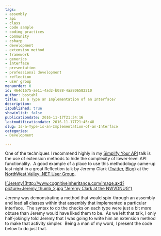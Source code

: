 ```yaml
---
tags:
- assembly
- api
- class
- code sample
- coding practices
- community
- csharp
- development
- extension method
- framework
- generics
- interface
- presentation
- professional development
- reflection
- user group
menuorder: 0
id: 464d1675-ae11-4ad2-b088-4aa806582210
author: bsstahl
title: Is a Type an Implementation of an Interface?
description: 
ispublished: true
showinlist: false
publicationdate: 2016-11-17T21:34:16
lastmodificationdate: 2016-11-17T21:45:48
slug: Is-a-Type-is-an-Implementation-of-an-Interface
categories:
- Development

---
```


One of the techniques I recommend highly in my [Simplify Your API](http://www.cognitiveinheritance.com/post/Simplify-Your-API.aspx) talk is the use of extension methods to hide the complexity of lower-level API functionality.  A good example of a place to use this methodology came-up last night in a great Reflection talk by Jeremy Clark ([Twitter](https://twitter.com/jeremybytes), [Blog](https://jeremybytes.blogspot.com/)) at the [NorthWest Valley .NET User Group](http://www.nwvdnug.org).

[!\[Jeremy\](http://www.cognitiveinheritance.com/image.axd?picture=Jeremy_thumb_2.jpg "Jeremy Clark at the NWVDNUG")](http://www.cognitiveinheritance.com/image.axd?picture=Jeremy_2.jpg)

Jeremy was demonstrating a method that would spin-through an assembly and load all classes within that assembly that implemented a particular interface.  The syntax to do the checks on each type were just a bit more obtuse than Jeremy would have liked them to be.  As we left that talk, I only half-jokingly told Jeremy that I was going to write him an extension method to make that activity simpler.  Being a man of my word, I present the code below to do just that.
 
